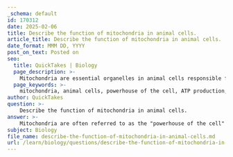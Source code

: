 ```yaml
---
_schema: default
id: 170312
date: 2025-02-06
title: Describe the function of mitochondria in animal cells.
article_title: Describe the function of mitochondria in animal cells.
date_format: MMM DD, YYYY
post_on_text: Posted on
seo:
  title: QuickTakes | Biology
  page_description: >-
    Mitochondria are essential organelles in animal cells responsible for energy production through ATP generation, regulating metabolism, and participating in crucial cellular processes such as apoptosis and thermoregulation.
  page_keywords: >-
    mitochondria, animal cells, powerhouse of the cell, ATP production, cellular respiration, Krebs cycle, electron transport chain, metabolic pathways, apoptosis, heat production, calcium storage, energy homeostasis
author: QuickTakes
question: >-
    Describe the function of mitochondria in animal cells.
answer: >-
    Mitochondria are often referred to as the "powerhouse of the cell" due to their crucial role in energy production. In animal cells, the primary function of mitochondria is to carry out cellular respiration, a process that converts biochemical energy from nutrients into adenosine triphosphate (ATP), the energy currency of the cell.\n\n### Key Functions of Mitochondria:\n\n1. **ATP Production**: Mitochondria generate ATP through a series of metabolic pathways, primarily during the Krebs Cycle (also known as the Citric Acid Cycle) and the Electron Transport Chain. This process involves the oxidation of glucose and other substrates, which releases energy that is then used to synthesize ATP.\n\n2. **Metabolic Pathways**: Mitochondria are involved in various metabolic pathways, including the breakdown of fatty acids (beta-oxidation) and the metabolism of amino acids. This versatility allows cells to utilize different energy sources depending on availability.\n\n3. **Regulation of Metabolism**: Mitochondria play a role in regulating metabolic processes and maintaining cellular energy homeostasis. They can sense energy levels within the cell and adjust their activity accordingly.\n\n4. **Apoptosis**: Mitochondria are also involved in programmed cell death (apoptosis). They release factors that can activate the apoptotic pathways, thus playing a critical role in cellular health and development.\n\n5. **Heat Production**: In certain specialized cells, such as brown adipose tissue, mitochondria can generate heat through a process called non-shivering thermogenesis, which is important for thermoregulation.\n\n6. **Calcium Storage**: Mitochondria help regulate intracellular calcium levels, which is vital for various cellular functions, including muscle contraction and neurotransmitter release.\n\nIn summary, mitochondria are essential organelles in animal cells that facilitate energy production, regulate metabolism, and contribute to various cellular processes, making them vital for the overall function and survival of the cell.
subject: Biology
file_name: describe-the-function-of-mitochondria-in-animal-cells.md
url: /learn/biology/questions/describe-the-function-of-mitochondria-in-animal-cells
---
```


&nbsp;